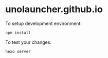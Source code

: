 unolauncher.github.io
====================

To setup development environment:
```
npm install
```

To test your changes:
```
hexo server
```